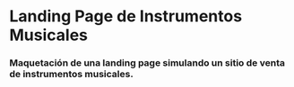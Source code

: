 # Landing Page de Instrumentos Musicales

### Maquetación de una landing page simulando un sitio de venta de instrumentos musicales.
